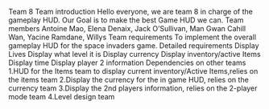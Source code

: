 Team 8
Team introduction
Hello everyone, we are team 8 in charge of the gameplay HUD. Our Goal is to make the best Game HUD we can. 
Team members
Antoine Mao, Elena Denaix, Jack O’Sullivan, Man Gwan Cahill Wan, Yacine Ramdane, Willys
Team requirements
To implement the overall gameplay HUD for the space invaders game.
Detailed requirements
Display Lives
Display what level it is
Display currency
Display inventory/active Items
Display time
Display player 2 information
Dependencies on other teams
1.HUD for the Items team to display current inventory/Active Items,relies on the items team
2.Display the currency for the in game HUD, relies on the currency team 
3.Display the 2nd players information, relies on the 2-player mode team
4.Level design team
